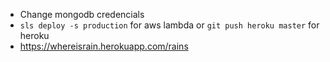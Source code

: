 - Change mongodb credencials
- `sls deploy -s production` for aws lambda or `git push heroku master` for heroku
- https://whereisrain.herokuapp.com/rains
